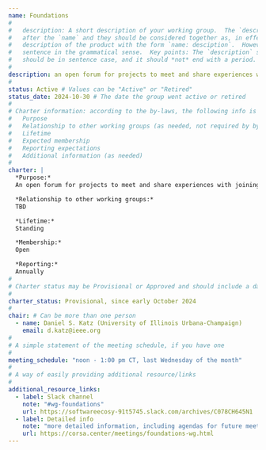 ```yaml
---
name: Foundations
#
#   description: A short description of your working group.  The `description` is always shown immediately 
#   after the `name` and they should be considered together as, in effect constructing a sentence-length 
#   description of the product with the form `name: desciption`.  However it does not need to be a complete 
#   sentence in the grammatical sense.  Key points: The `description` should *not* repeat the `name`, it 
#   should be in sentence case, and it should *not* end with a period.
# 
description: an open forum for projects to meet and share experiences with joining or membership in an open-source software foundation (e.g., NumFOCUS, High Performance Software Foundation, etc.)
#
status: Active # Values can be "Active" or "Retired"
status_date: 2024-10-30 # The date the group went active or retired
#
# Charter information: according to the by-laws, the following info is expected:
#   Purpose
#   Relationship to other working groups (as needed, not required by by-laws)
#   Lifetime
#   Expected membership
#   Reporting expectations
#   Additional information (as needed)
#
charter: |
  *Purpose:*
  An open forum for projects to meet and share experiences with joining or membership in an open-source software foundation (e.g., NumFOCUS, High Performance Software Foundation, etc.)

  *Relationship to other working groups:*
  TBD

  *Lifetime:*
  Standing

  *Membership:*
  Open

  *Reporting:*
  Annually
#
# Charter status may be Provisional or Approved and should include a date
#
charter_status: Provisional, since early October 2024
#
chair: # Can be more than one person
  - name: Daniel S. Katz (University of Illinois Urbana-Champaign)
    email: d.katz@ieee.org
#
# A simple statement of the meeting schedule, if you have one
#
meeting_schedule: "noon - 1:00 pm CT, last Wednesday of the month"
#
# A way of easily providing additional resource/links
#
additional_resource_links:
  - label: Slack channel
    note: "#wg-foundations"
    url: https://softwareecosy-91t5745.slack.com/archives/C078CH645N1
  - label: Detailed info
    note: "more detailed information, including agendas for future meetings, and notes and recordings of past meetings"
    url: https://corsa.center/meetings/foundations-wg.html
---
```

